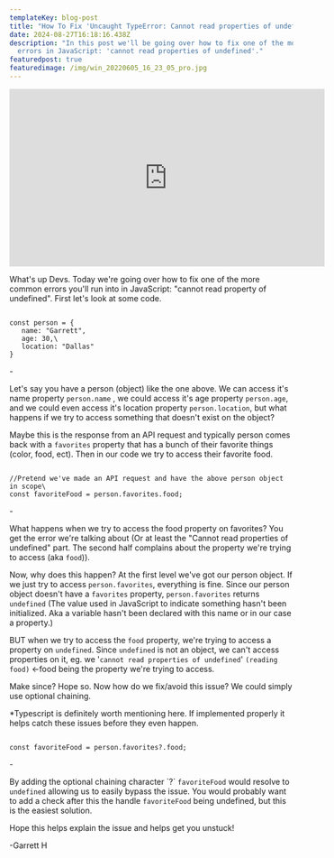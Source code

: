 ```yaml
---
templateKey: blog-post
title: "How To Fix 'Uncaught TypeError: Cannot read properties of undefined'"
date: 2024-08-27T16:18:16.438Z
description: "In this post we'll be going over how to fix one of the most common
  errors in JavaScript: 'cannot read properties of undefined'."
featuredpost: true
featuredimage: /img/win_20220605_16_23_05_pro.jpg
---
```

<iframe width="560" height="315" src="https://www.youtube.com/embed/UZINZNWAE8Y?si=XHUqCsLC21jdstwE" title="YouTube video player" frameborder="0" allow="accelerometer; autoplay; clipboard-write; encrypted-media; gyroscope; picture-in-picture; web-share" referrerpolicy="strict-origin-when-cross-origin" allowfullscreen></iframe>



What's up Devs. Today we're going over how to fix one of the more common errors you'll run into in JavaScript: "cannot read property of undefined". First let's look at some code.

<div class="code-block">
<code>
const person = {
   name: "Garrett",
   age: 30,\
   location: "Dallas"
}
</code>
</div>

\-

Let's say you have a person (object) like the one above. We can access it's name property `person.name` , we could access it's age property `person.age`, and we could even access it's location property `person.location`, but what happens if we try to access something that doesn't exist on the object? 

Maybe this is the response from an API request and typically person comes back with a `favorites` property that has a bunch of their favorite things (color, food, ect). Then in our code we try to access their favorite food. 

<div class="code-block">
<code>
//Pretend we've made an API request and have the above person object in scope\
const favoriteFood = person.favorites.food;
</code>
</div>

\-

What happens when we try to access the food property on favorites? You get the error we're talking about (Or at least the "Cannot read properties of undefined" part. The second half complains about the property we're trying to access (aka `food`)).

Now, why does this happen? At the first level we've got our person object. If we just try to access `person.favorites`, everything is fine. Since our person object doesn't have a `favorites` property, `person.favorites` returns `undefined` (The value used in JavaScript to indicate something hasn't been initialized. Aka a variable hasn't been declared with this name or in our case a property.) 

BUT when we try to access the `food` property, we're trying to access a property on `undefined`. Since `undefined` is not an object, we can't access properties on it, eg. we '`cannot read properties of undefined`' `(reading food)` <-food being the property we're trying to access.

Make since? Hope so. Now how do we fix/avoid this issue? We could simply use optional chaining.

\*Typescript is definitely worth mentioning here. If implemented properly it helps catch these issues before they even happen.

<div class="code-block">
<code>
const favoriteFood = person.favorites?.food;
</code>
</div>

\-

By adding the optional chaining character \`?\` `favoriteFood` would resolve to `undefined` allowing us to easily bypass the issue. You would probably want to add a check after this the handle `favoriteFood` being undefined, but this is the easiest solution. 

Hope this helps explain the issue and helps get you unstuck! 

\-Garrett H